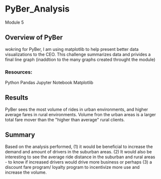 # PyBer_Analysis
Module 5

## Overview of PyBer
wokring for PyBer, I am using matplotlib to help present better data visualizations to the CEO. This challenge summarizes data and privides a final line graph (inaddtion to the many graphs created throught the module)

### Resources:
Python
Pandas
Jupyter Notebook
Matplotlib


## Results
PyBer sees the most volume of rides in urban environments, and higher average fares in rural environments. Volume fron the urban areas is a larger total fare mover than the "higher than average" rural clients.



## Summary
Based on the analysis performed, (1) it would be beneficial to increase the demand and amount of drivers in the suburban areas. (2) It would also be interesting to see the average ride distance in the suburban and rural areas - to know if increased drivers would drive more business or perhaps (3) a discount fare program/ loyalty program to incentivize more use and increase the volume.